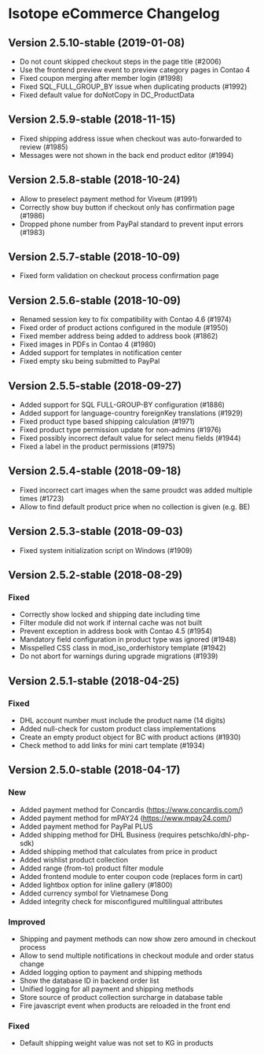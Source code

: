 Isotope eCommerce Changelog
===========================

Version 2.5.10-stable (2019-01-08)
----------------------------------

- Do not count skipped checkout steps in the page title (#2006)
- Use the frontend preview event to preview category pages in Contao 4
- Fixed coupon merging after member login (#1998)
- Fixed SQL_FULL_GROUP_BY issue when duplicating products (#1992)
- Fixed default value for doNotCopy in DC_ProductData


Version 2.5.9-stable (2018-11-15)
---------------------------------

- Fixed shipping address issue when checkout was auto-forwarded to review (#1985)
- Messages were not shown in the back end product editor (#1994)


Version 2.5.8-stable (2018-10-24)
---------------------------------

- Allow to preselect payment method for Viveum (#1991)
- Correctly show buy button if checkout only has confirmation page (#1986)
- Dropped phone number from PayPal standard to prevent input errors (#1983)


Version 2.5.7-stable (2018-10-09)
---------------------------------

- Fixed form validation on checkout process confirmation page


Version 2.5.6-stable (2018-10-09)
---------------------------------

- Renamed session key to fix compatibility with Contao 4.6 (#1974)
- Fixed order of product actions configured in the module (#1950)
- Fixed member address being added to address book (#1862)
- Fixed images in PDFs in Contao 4 (#1980)
- Added support for templates in notification center
- Fixed empty sku being submitted to PayPal


Version 2.5.5-stable (2018-09-27)
---------------------------------

- Added support for SQL FULL-GROUP-BY configuration (#1886)
- Added support for language-country foreignKey translations (#1929)
- Fixed product type based shipping calculation (#1971)
- Fixed product type permission update for non-admins (#1976)
- Fixed possibly incorrect default value for select menu fields (#1944)
- Fixed a label in the product permissions (#1975)


Version 2.5.4-stable (2018-09-18)
---------------------------------

- Fixed incorrect cart images when the same proudct was added multiple times (#1723)
- Allow to find default product price when no collection is given (e.g. BE)


Version 2.5.3-stable (2018-09-03)
---------------------------------

- Fixed system initialization script on Windows (#1909)


Version 2.5.2-stable (2018-08-29)
---------------------------------

### Fixed

- Correctly show locked and shipping date including time
- Filter module did not work if internal cache was not built
- Prevent exception in address book with Contao 4.5 (#1954)
- Mandatory field configuration in product type was ignored (#1948)
- Misspelled CSS class in mod_iso_orderhistory template (#1942)
- Do not abort for warnings during upgrade migrations (#1939)


Version 2.5.1-stable (2018-04-25)
---------------------------------

### Fixed

- DHL account number must include the product name (14 digits)
- Added null-check for custom product class implementations
- Create an empty product object for BC with product actions (#1930)
- Check method to add links for mini cart template (#1934)


Version 2.5.0-stable (2018-04-17)
---------------------------------

### New

- Added payment method for Concardis (https://www.concardis.com/)
- Added payment method for mPAY24 (https://www.mpay24.com/)
- Added payment method for PayPal PLUS
- Added shipping method for DHL Business (requires petschko/dhl-php-sdk)
- Added shipping method that calculates from price in product
- Added wishlist product collection
- Added range (from-to) product filter module
- Added frontend module to enter coupon code (replaces form in cart)
- Added lightbox option for inline gallery (#1800)
- Added currency symbol for Vietnamese Dong
- Added integrity check for misconfigured multilingual attributes


### Improved

- Shipping and payment methods can now show zero amound in checkout process
- Allow to send multiple notifications in checkout module and order status change
- Added logging option to payment and shipping methods
- Show the database ID in backend order list
- Unified logging for all payment and shipping methods
- Store source of product collection surcharge in database table
- Fire javascript event when products are reloaded in the front end


### Fixed

- Default shipping weight value was not set to KG in products
